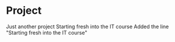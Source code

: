 # Project
Just another project
Starting fresh into the IT course
Added the line "Starting fresh into the IT course"
